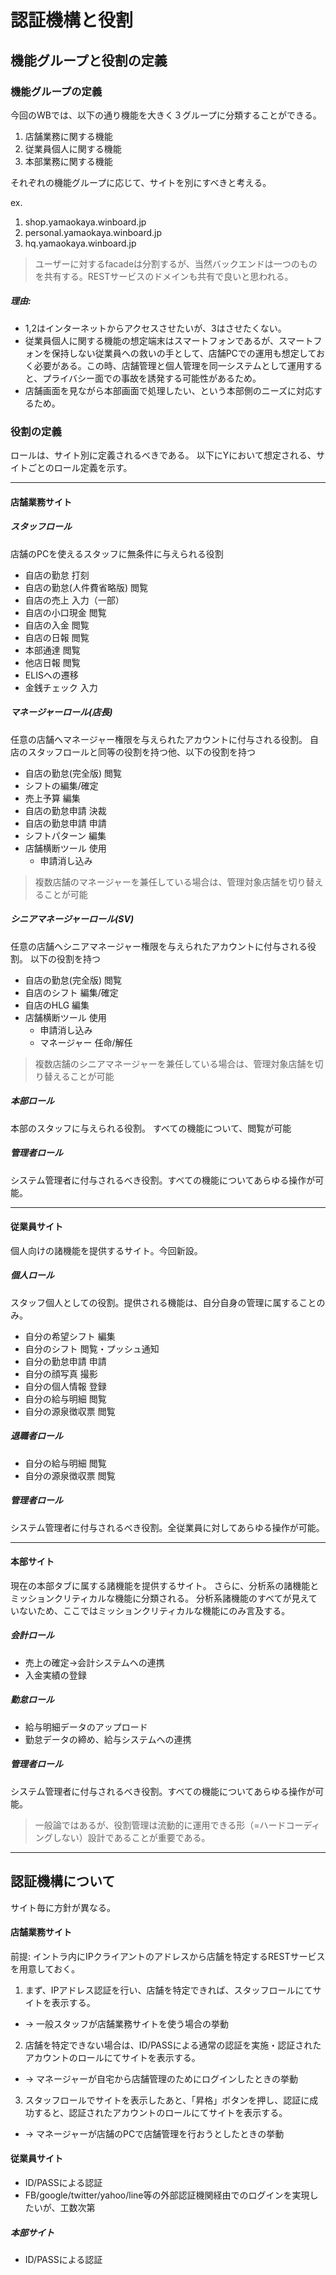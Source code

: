 # 認証機構と役割

## 機能グループと役割の定義

### 機能グループの定義
今回のWBでは、以下の通り機能を大きく３グループに分類することができる。

1. 店舗業務に関する機能
2. 従業員個人に関する機能
3. 本部業務に関する機能

それぞれの機能グループに応じて、サイトを別にすべきと考える。

ex.

1. shop.yamaokaya.winboard.jp
2. personal.yamaokaya.winboard.jp
3. hq.yamaokaya.winboard.jp

> ユーザーに対するfacadeは分割するが、当然バックエンドは一つのものを共有する。RESTサービスのドメインも共有で良いと思われる。


##### 理由:
* 1,2はインターネットからアクセスさせたいが、3はさせたくない。
* 従業員個人に関する機能の想定端末はスマートフォンであるが、スマートフォンを保持しない従業員への救いの手として、店舗PCでの運用も想定しておく必要がある。この時、店舗管理と個人管理を同一システムとして運用すると、プライバシー面での事故を誘発する可能性があるため。
* 店舗画面を見ながら本部画面で処理したい、という本部側のニーズに対応するため。

### 役割の定義
ロールは、サイト別に定義されるべきである。
以下にYにおいて想定される、サイトごとのロール定義を示す。

---

#### 店舗業務サイト

##### スタッフロール
店舗のPCを使えるスタッフに無条件に与えられる役割
* 自店の勤怠 打刻
* 自店の勤怠(人件費省略版) 閲覧
* 自店の売上 入力（一部）
* 自店の小口現金 閲覧
* 自店の入金 閲覧
* 自店の日報 閲覧
* 本部通達 閲覧
* 他店日報 閲覧
* ELISへの遷移
* 金銭チェック 入力

##### マネージャーロール(店長)
任意の店舗へマネージャー権限を与えられたアカウントに付与される役割。
自店のスタッフロールと同等の役割を持つ他、以下の役割を持つ
* 自店の勤怠(完全版) 閲覧
* シフトの編集/確定
* 売上予算 編集
* 自店の勤怠申請 決裁
* 自店の勤怠申請 申請
* シフトパターン 編集
* 店舗横断ツール 使用
  * 申請消し込み

> 複数店舗のマネージャーを兼任している場合は、管理対象店舗を切り替えることが可能

##### シニアマネージャーロール(SV)
任意の店舗へシニアマネージャー権限を与えられたアカウントに付与される役割。
以下の役割を持つ
* 自店の勤怠(完全版) 閲覧
* 自店のシフト 編集/確定
* 自店のHLG 編集
* 店舗横断ツール 使用
  * 申請消し込み
  * マネージャー 任命/解任

> 複数店舗のシニアマネージャーを兼任している場合は、管理対象店舗を切り替えることが可能

##### 本部ロール
本部のスタッフに与えられる役割。
すべての機能について、閲覧が可能

##### 管理者ロール
システム管理者に付与されるべき役割。すべての機能についてあらゆる操作が可能。

---
#### 従業員サイト
個人向けの諸機能を提供するサイト。今回新設。
##### 個人ロール
スタッフ個人としての役割。提供される機能は、自分自身の管理に属することのみ。
* 自分の希望シフト 編集
* 自分のシフト 閲覧・プッシュ通知
* 自分の勤怠申請 申請
* 自分の顔写真 撮影
* 自分の個人情報 登録
* 自分の給与明細 閲覧
* 自分の源泉徴収票 閲覧

##### 退職者ロール
* 自分の給与明細 閲覧
* 自分の源泉徴収票 閲覧

##### 管理者ロール
システム管理者に付与されるべき役割。全従業員に対してあらゆる操作が可能。

---
#### 本部サイト
現在の本部タブに属する諸機能を提供するサイト。
さらに、分析系の諸機能とミッションクリティカルな機能に分類される。
分析系諸機能のすべてが見えていないため、ここではミッションクリティカルな機能にのみ言及する。

##### 会計ロール
* 売上の確定->会計システムへの連携
* 入金実績の登録

##### 勤怠ロール
* 給与明細データのアップロード
* 勤怠データの締め、給与システムへの連携

##### 管理者ロール
システム管理者に付与されるべき役割。すべての機能についてあらゆる操作が可能。


> 一般論ではあるが、役割管理は流動的に運用できる形（=ハードコーディングしない）設計であることが重要である。

---
## 認証機構について

サイト毎に方針が異なる。
#### 店舗業務サイト

前提:
イントラ内にIPクライアントのアドレスから店舗を特定するRESTサービスを用意しておく。

1. まず、IPアドレス認証を行い、店舗を特定できれば、スタッフロールにてサイトを表示する。
  * -> 一般スタッフが店舗業務サイトを使う場合の挙動
2. 店舗を特定できない場合は、ID/PASSによる通常の認証を実施・認証されたアカウントのロールにてサイトを表示する。
  * -> マネージャーが自宅から店舗管理のためにログインしたときの挙動
3. スタッフロールでサイトを表示したあと、「昇格」ボタンを押し、認証に成功すると、認証されたアカウントのロールにてサイトを表示する。
  * -> マネージャーが店舗のPCで店舗管理を行おうとしたときの挙動

#### 従業員サイト
* ID/PASSによる認証
* FB/google/twitter/yahoo/line等の外部認証機関経由でのログインを実現したいが、工数次第

##### 本部サイト
* ID/PASSによる認証
